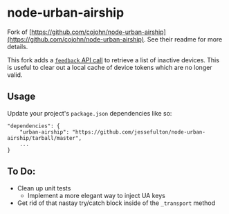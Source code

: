 node-urban-airship
==================

Fork of [https://github.com/cojohn/node-urban-airship](https://github.com/cojohn/node-urban-airship). See their readme for more details.

This fork adds a [`feedback` API call](https://docs.urbanairship.com/display/DOCS/Server:+iOS+Push+API#ServeriOSPushAPI-FeedbackService) to retrieve a list of inactive devices. This is useful to clear out a local cache of device tokens which are no longer valid.


Usage
-----
Update your project's `package.json` dependencies like so:

	"dependencies": {
		"urban-airship": "https://github.com/jessefulton/node-urban-airship/tarball/master",
		...
	}


To Do:
-------

* Clean up unit tests
    * Implement a more elegant way to inject UA keys
* Get rid of that nastay try/catch block inside of the `_transport` method
